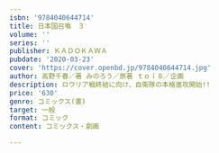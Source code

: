 ```yaml
---
isbn: '9784040644714'
title: 日本国召喚　３
volume: ''
series: ''
publisher: ＫＡＤＯＫＡＷＡ
pubdate: '2020-03-23'
cover: 'https://cover.openbd.jp/9784040644714.jpg'
author: 高野千春／著 みのろう／原著 ｔｏｉ８／企画
description: ロウリア戦終結に向け、自衛隊の本格進攻開始!!
price: '630'
genre: コミックス(書)
target: 一般
format: コミック
content: コミックス・劇画

---
```

